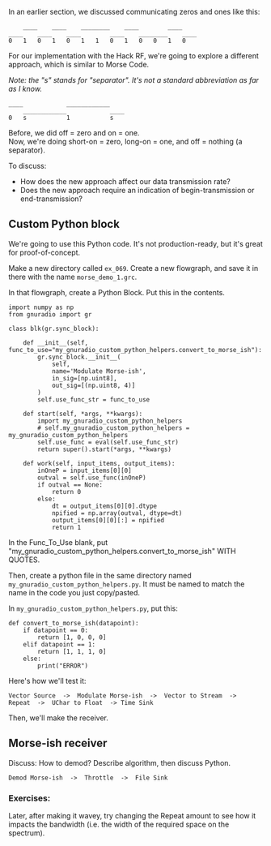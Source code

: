 In an earlier section, we discussed communicating zeros and ones like this:


```
    ____    ____    ________    ____        ____
____    ____    ____        ____    ________    ____
0   1   0   1   0   1   1   0   1   0   0   1   0
```

For our implementation with the Hack RF, we're going to explore a different approach, which is similar to Morse Code.

_Note: the "s" stands for "separator". It's not a standard abbreviation as far as I know._

```
____            ____________    
    ____________            ____
0   s           1           s   
```

Before, we did off = zero and on = one.  
Now, we're doing short-on = zero, long-on = one, and off = nothing (a separator).

To discuss:

- How does the new approach affect our data transmission rate?
- Does the new approach require an indication of begin-transmission or end-transmission?

## Custom Python block

We're going to use this Python code. It's not production-ready, but it's great for proof-of-concept.

Make a new directory called `ex_069`. Create a new flowgraph, and save it in there with the name `morse_demo_1.grc`.

In that flowgraph, create a Python Block. Put this in the contents.

```python3
import numpy as np
from gnuradio import gr

class blk(gr.sync_block):

    def __init__(self, func_to_use="my_gnuradio_custom_python_helpers.convert_to_morse_ish"):
        gr.sync_block.__init__(
            self,
            name='Modulate Morse-ish',
            in_sig=[np.uint8],
            out_sig=[(np.uint8, 4)]
        )
        self.use_func_str = func_to_use

    def start(self, *args, **kwargs):
        import my_gnuradio_custom_python_helpers
        # self.my_gnuradio_custom_python_helpers = my_gnuradio_custom_python_helpers
        self.use_func = eval(self.use_func_str)
        return super().start(*args, **kwargs)

    def work(self, input_items, output_items):
        inOneP = input_items[0][0]
        outval = self.use_func(inOneP)
        if outval == None:
            return 0
        else:
            dt = output_items[0][0].dtype
            npified = np.array(outval, dtype=dt)
            output_items[0][0][:] = npified
            return 1
```

In the Func_To_Use blank, put "my_gnuradio_custom_python_helpers.convert_to_morse_ish" WITH QUOTES.

Then, create a python file in the same directory named `my_gnuradio_custom_python_helpers.py`. It must be named to match the name in the code you just copy/pasted.

In `my_gnuradio_custom_python_helpers.py`, put this:

```python3
def convert_to_morse_ish(datapoint):
    if datapoint == 0:
        return [1, 0, 0, 0]
    elif datapoint == 1:
        return [1, 1, 1, 0]
    else:
        print("ERROR")
```

Here's how we'll test it:

```
Vector Source  ->  Modulate Morse-ish  ->  Vector to Stream  ->  Repeat  ->  UChar to Float  -> Time Sink
```

Then, we'll make the receiver.

## Morse-ish receiver

Discuss: How to demod? Describe algorithm, then discuss Python.

```
Demod Morse-ish  ->  Throttle  ->  File Sink
```

### Exercises:

Later, after making it wavey, try changing the Repeat amount to see how it impacts the bandwidth (i.e. the width of the required space on the spectrum).